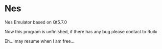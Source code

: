 # Nes

Nes Emulator based on Qt5.7.0

Now this program is unfinished, if there has any bug please contact to Ruilx

Eh... may resume when I am free...
